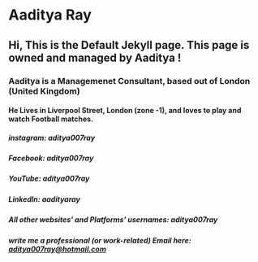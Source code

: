 # Aaditya Ray
## Hi, This is the Default Jekyll page. This page is owned and managed by Aaditya !
### Aaditya is a Managemenet Consultant, based out of London (United Kingdom)
#### He Lives in Liverpool Street, London (zone -1), and loves to play and watch Football matches.
##### instagram: aditya007ray
##### Facebook: aditya007ray
##### YouTube: aditya007ray
##### LinkedIn: aadityaray
##### All other websites' and Platforms' usernames: aditya007ray
##### write me a professional (or work-related) Email here: aditya007ray@hotmail.com
